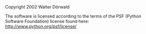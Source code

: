 Copyright 2002 Walter Dörwald

The software is licensed according to the terms of the PSF (Python Software Foundation) license found here: http://www.python.org/psf/license/